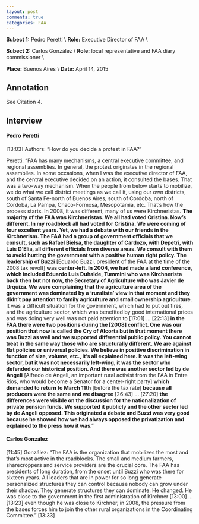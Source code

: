 ```yaml
---
layout: post
comments: true
categories: FAA
---
```


**Subect 1:** Pedro Peretti \\
**Role:** Executive Director of FAA \\

**Subect 2:** Carlos González \\
**Role:** local representative and FAA diary commissioner \\

**Place:** Buenos Aires \\
**Date:** April 14, 2015 


## Annotation

See Citation 4.


## Interview

#### Pedro Peretti

[13:03] Authors: “How do you decide a protest in FAA?”

Peretti: “FAA has many mechanisms, a central executive committee, and regional assemblies. In general, the protest originates in the regional assemblies. In some occasions, when I was the executive director of FAA, and the central executive decided on an action, it consulted the bases. That was a two-way mechanism. When the people from below starts to mobilize, we do what we call district meetings as we call it, using our own districts, south of Santa Fe-north of Buenos Aires, south of Cordoba, north of Cordoba, La Pampa, Chaco-Formosa, Mesopotamia, etc. That’s how the process starts. In 2008, it was different, many of us were Kirchneristas. **The majority of the FAA was Kirchneristas. We all had voted Cristina. Now’s different. In my roadblock all had voted for Cristina. We were coming of four excellent years. Yet, we had a debate with our friends in the Kirchnerism. The FAA had a group of government officials that we consult, such as Rafael Bielsa, the daughter of Cardozo, with Depetri, with Luis D’Elia, all different officials from diverse areas. We consult with them to avoid hurting the government with a positive human right policy. The leadership of Buzzi** [Eduardo Buzzi, president of the FAA at the time of the 2008 tax revolt] **was center-left. In 2004, we had made a land conference, which included Eduardo Luis Duhalde, Tummini who was Kirchnerista back then but not now, the Secretary of Agriculture who was Javier de Urquiza. We were complaining that the agriculture area of the government was dominated by a ‘ruralista’ view in that moment and they didn’t pay attention to family agriculture and small ownership agriculture**. It was a difficult situation for the government, which had to put out fires, and the agriculture sector, which was benefited by good international prices and was doing very well was not paid attention to [17:01] … [22:13] **in the FAA there were two positions during the [2008] conflict. One was our position that now is called the Cry of Alcorta but in that moment there was Buzzi as well and we supported differential public policy. You cannot treat in the same way those who are structurally different. We are against flat policies or universal policies. We believe in positive discrimination in function of size, volume, etc., it’s all explained here. It was the left-wing sector, but it was not necessarily left-wing, it was the sector who defended our historical position. And there was another sector led by de Angeli** [Alfredo de Angeli, an important rural activist from the FAA in Entre Ríos, who would become a Senator for a center-right party] **which demanded to return to March 11th** [before the tax rate] **because all producers were the same and we disagree** [26:43] … [27:20] **the differences were visible on the discussion for the nationalization of private pension funds. We supported it publicly and the other sector led by de Angeli opposed. This originated a debate and Buzzi was very good because he showed how we had always opposed the privatization and explained to the press how it was**.”

#### Carlos González

[11:45] González: “The FAA is the organization that mobilizes the most and that’s most active in the roadblocks. The small and medium farmers, sharecroppers and service providers are the crucial core. The FAA has presidents of long duration, from the onset until Buzzi who was there for sixteen years. All leaders that are in power for so long generate personalized structures they can control because nobody can grow under their shadow. They generate structures they can dominate. He changed. He was close to the government in the first administration of Kirchner [13:00] … [13:23] even though he was close to Kirchner, in 2008, the pressure from the bases forces him to join the other rural organizations in the Coordinating Committee.” [13:33] 
